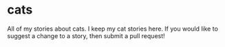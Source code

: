 # cats
All of my stories about cats. I keep my cat stories here. If you would like to suggest a change to a story, then submit a pull request!
